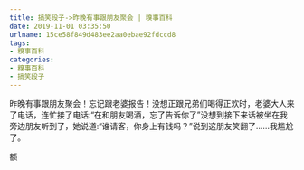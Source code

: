 ```yaml
---
title: 搞笑段子->昨晚有事跟朋友聚会 | 糗事百科
date: 2019-11-01 03:35:50
urlname: 15ce58f849d483ee2aa0ebae92fdccd8
tags: 
- 糗事百科
categories:
- 糗事百科
- 搞笑段子
---
```

昨晚有事跟朋友聚会！忘记跟老婆报告！没想正跟兄弟们喝得正欢时，老婆大人来了电话，连忙接了电话:“在和朋友喝酒，忘了告诉你了”没想到接下来话被坐在我旁边朋友听到了，她说道:“谁请客，你身上有钱吗？”说到这朋友笑翻了……我尴尬了。

额



